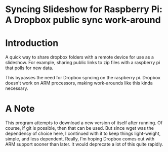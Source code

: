 Syncing Slideshow for Raspberry Pi: A Dropbox public sync work-around
===

# Introduction
A quick way to share dropbox folders with a remote device for use as a slideshow. For example, sharing public links to zip files with a raspberry pi that polls for new data.

This bypasses the need for Dropbox syncing on the raspberry pi. Dropbox doesn't work on ARM processors, making work-arounds like this kinda necessary.

# A Note
This program attempts to download a new version of itself after running. Of course, if git is possible, then that can be used. But since wget was the dependency of choice here, I continued with it to keep things light-weight, simple, and less dependent. Really, I'm hoping Dropbox comes out with ARM support sooner than later. It would deprecate a lot of this quite rapidly.
